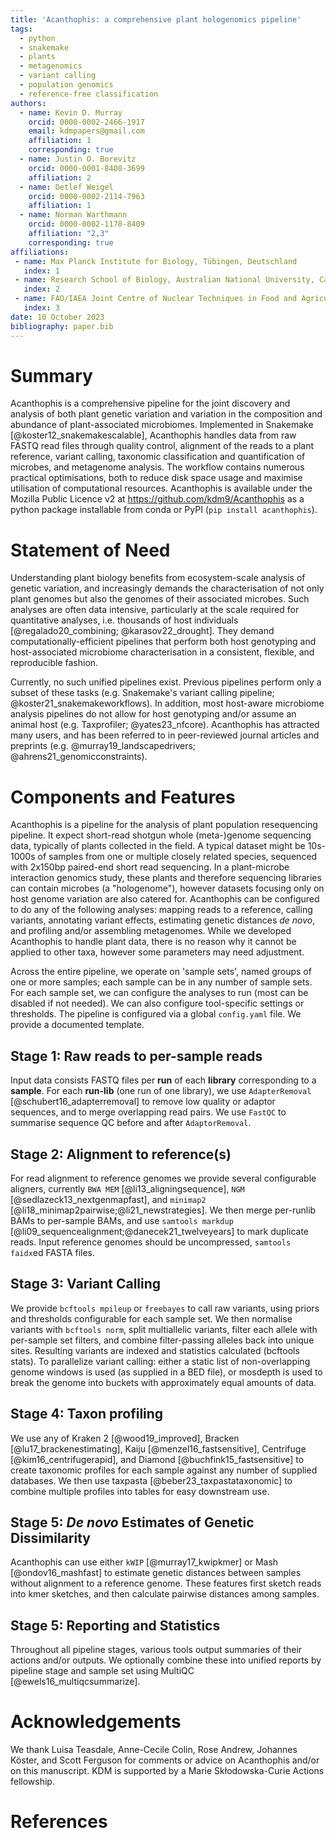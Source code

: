 ```yaml
---
title: 'Acanthophis: a comprehensive plant hologenomics pipeline'
tags:
  - python
  - snakemake 
  - plants
  - metagenomics
  - variant calling
  - population genomics
  - reference-free classification
authors:
  - name: Kevin D. Murray
    orcid: 0000-0002-2466-1917
    email: kdmpapers@gmail.com
    affiliation: 1
    corresponding: true
  - name: Justin O. Borevitz
    orcid: 0000-0001-8408-3699
    affiliation: 2
  - name: Detlef Weigel
    orcid: 0000-0002-2114-7963
    affiliation: 1
  - name: Norman Warthmann
    orcid: 0000-0002-1178-8409
    affiliation: "2,3"
    corresponding: true
affiliations:
 - name: Max Planck Institute for Biology, Tübingen, Deutschland
   index: 1
 - name: Research School of Biology, Australian National University, Canberra, Australia
   index: 2
 - name: FAO/IAEA Joint Centre of Nuclear Techniques in Food and Agriculture, Plant Breeding and Genetics Laboratory, Seibersdorf, Austria
   index: 3
date: 10 October 2023
bibliography: paper.bib
---
```


# Summary


Acanthophis is a comprehensive pipeline for the joint discovery and analysis of both plant genetic variation and variation in the composition and abundance of plant-associated microbiomes.
Implemented in Snakemake [@koster12_snakemakescalable], Acanthophis handles data from raw FASTQ read files through quality control, alignment of the reads to a plant reference, variant calling, taxonomic classification and quantification of microbes, and metagenome analysis.
The workflow contains numerous practical optimisations, both to reduce disk space usage and maximise utilisation of computational resources. 
Acanthophis is available under the Mozilla Public Licence v2 at <https://github.com/kdm9/Acanthophis> as a python package installable from conda or PyPI (`pip install acanthophis`).

# Statement of Need

Understanding plant biology benefits from ecosystem-scale analysis of genetic variation, and increasingly demands the characterisation of not only plant genomes but also the genomes of their associated microbes.
Such analyses are often data intensive, particularly at the scale required for quantitative analyses, i.e. thousands of host individuals [@regalado20_combining; @karasov22_drought].
They demand computationally-efficient pipelines that perform both host genotyping and host-associated microbiome characterisation in a consistent, flexible, and reproducible fashion.

Currently, no such unified pipelines exist. Previous pipelines perform only a subset of these tasks (e.g. Snakemake's variant calling pipeline; @koster21_snakemakeworkflows). In addition, most host-aware microbiome analysis pipelines do not allow for host genotyping and/or assume an animal host (e.g. Taxprofiler; @yates23_nfcore). Acanthophis has attracted many users, and has been referred to in peer-reviewed journal articles and preprints (e.g. @murray19_landscapedrivers; @ahrens21_genomicconstraints).

# Components and Features

Acanthophis is a pipeline for the analysis of plant population resequencing pipeline. It expect short-read shotgun whole (meta-)genome sequencing data, typically of plants collected in the field. A typical dataset might be 10s-1000s of samples from one or multiple closely related species, sequenced with 2x150bp paired-end short read sequencing. In a plant-microbe interaction genomics study, these plants and therefore sequencing libraries can contain microbes (a "hologenome"), however datasets focusing only on host genome variation are also catered for. Acanthophis can be configured to do any of the following analyses: mapping reads to a reference, calling variants, annotating variant effects, estimating genetic distances *de novo*, and profiling and/or assembling metagenomes. While we developed Acanthophis to handle plant data, there is no reason why it cannot be applied to other taxa, however some parameters may need adjustment.

Across the entire pipeline, we operate on 'sample sets', named groups of one or more samples; each sample can be in any number of sample sets. For each sample set, we can configure the analyses to run (most can be disabled if not needed). We can also configure tool-specific settings or thresholds. The pipeline is  configured via a global `config.yaml` file. We provide a documented template.

## Stage 1: Raw reads to per-sample reads

Input data consists FASTQ files per **run** of each **library** corresponding to a **sample**. For each **run-lib** (one run of one library), we use `AdapterRemoval` [@schubert16_adapterremoval] to remove low quality or adaptor sequences, and to merge overlapping read pairs. We use `FastQC` to summarise sequence QC before and after `AdaptorRemoval`. 

## Stage 2: Alignment to reference(s)

For read alignment to reference genomes we provide several configurable aligners, currently `BWA MEM` [@li13_aligningsequence], `NGM` [@sedlazeck13_nextgenmapfast], and `minimap2` [@li18_minimap2pairwise;@li21_newstrategies]. We then merge per-runlib BAMs to per-sample BAMs, and use `samtools markdup` [@li09_sequencealignment;@danecek21_twelveyears] to mark duplicate reads. Input reference genomes should be uncompressed, `samtools faidx`ed FASTA files. 

## Stage 3: Variant Calling

We provide `bcftools mpileup` or `freebayes` to call raw variants, using priors and thresholds configurable for each sample set. We then normalise variants with `bcftools norm`, split multiallelic variants, filter each allele with per-sample set filters, and combine filter-passing alleles back into unique sites. Resulting variants are indexed and statistics calculated (bcftools stats). To parallelize variant calling: either a static list of non-overlapping genome windows is used (as supplied in a BED file), or mosdepth is used to break the genome into buckets with approximately equal amounts of data.

## Stage 4: Taxon profiling

We use any of Kraken 2 [@wood19_improved], Bracken [@lu17_brackenestimating], Kaiju [@menzel16_fastsensitive], Centrifuge [@kim16_centrifugerapid], and Diamond [@buchfink15_fastsensitive] to create taxonomic profiles for each sample against any number of supplied databases. We then use taxpasta [@beber23_taxpastataxonomic] to combine multiple profiles into tables for easy downstream use.

## Stage 5: *De novo* Estimates of Genetic Dissimilarity

Acanthophis can use either `kWIP` [@murray17_kwipkmer] or Mash [@ondov16_mashfast] to estimate genetic distances between samples without alignment to a reference genome. These features first sketch reads into kmer sketches, and then calculate pairwise distances among samples.

## Stage 5: Reporting and Statistics

Throughout all pipeline stages, various tools output summaries of their actions and/or outputs. We optionally combine these into unified reports by pipeline stage and sample set using MultiQC [@ewels16_multiqcsummarize].

# Acknowledgements

We thank Luisa Teasdale, Anne-Cecile Colin, Rose Andrew, Johannes Köster, and Scott Ferguson for comments or advice on Acanthophis and/or on this manuscript. KDM is supported by a Marie Skłodowska-Curie Actions fellowship.

# References
